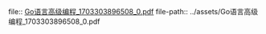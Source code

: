 file:: [Go语言高级编程_1703303896508_0.pdf](../assets/Go语言高级编程_1703303896508_0.pdf)
file-path:: ../assets/Go语言高级编程_1703303896508_0.pdf
